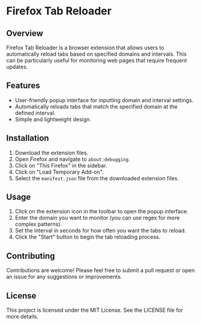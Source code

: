 # Firefox Tab Reloader

## Overview
Firefox Tab Reloader is a browser extension that allows users to automatically reload tabs based on specified domains and intervals. This can be particularly useful for monitoring web pages that require frequent updates.

## Features
- User-friendly popup interface for inputting domain and interval settings.
- Automatically reloads tabs that match the specified domain at the defined interval.
- Simple and lightweight design.

## Installation
1. Download the extension files.
2. Open Firefox and navigate to `about:debugging`.
3. Click on "This Firefox" in the sidebar.
4. Click on "Load Temporary Add-on".
5. Select the `manifest.json` file from the downloaded extension files.

## Usage
1. Click on the extension icon in the toolbar to open the popup interface.
2. Enter the domain you want to monitor (you can use regex for more complex patterns).
3. Set the interval in seconds for how often you want the tabs to reload.
4. Click the "Start" button to begin the tab reloading process.

## Contributing
Contributions are welcome! Please feel free to submit a pull request or open an issue for any suggestions or improvements.

## License
This project is licensed under the MIT License. See the LICENSE file for more details.